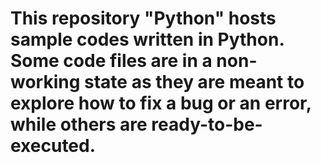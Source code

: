 # This repository "Python" hosts sample codes written in Python. Some code files are in a non-working state as they are meant to explore how to fix a bug or an error, while others are ready-to-be-executed.

